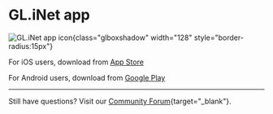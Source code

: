 # GL.iNet app

![GL.iNet app icon](https://static.gl-inet.com/docs/router/en/3/tutorials/mobile_app/app-icon_v2_256x256.png){class="glboxshadow" width="128" style="border-radius:15px"}

For iOS users, download from [App Store](https://apps.apple.com/us/app/gl-inet/id1523245996)

For Android users, download from [Google Play](https://play.google.com/store/apps/details?id=xyz.goodcloud.glinet)

---

Still have questions? Visit our [Community Forum](https://forum.gl-inet.com){target="_blank"}.
